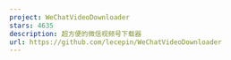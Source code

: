 ```yaml
---
project: WeChatVideoDownloader
stars: 4635
description: 超方便的微信视频号下载器
url: https://github.com/lecepin/WeChatVideoDownloader
---
```



